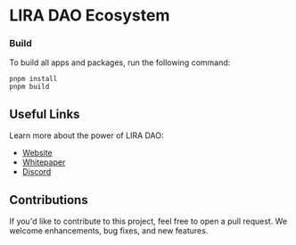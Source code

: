 # LIRA DAO Ecosystem

### Build

To build all apps and packages, run the following command:

```
pnpm install
pnpm build
```

## Useful Links

Learn more about the power of LIRA DAO:

- [Website](https://liradao.org)
- [Whitepaper](https://whitepaper.liradao.org)
- [Discord](https://discord.gg/fDRBajCB9V)

## Contributions
If you'd like to contribute to this project, feel free to open a pull request. We welcome enhancements, bug fixes, and new features.
